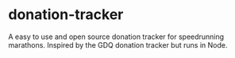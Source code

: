 # donation-tracker
A easy to use and open source donation tracker for speedrunning marathons. Inspired by the GDQ donation tracker but runs in Node.
